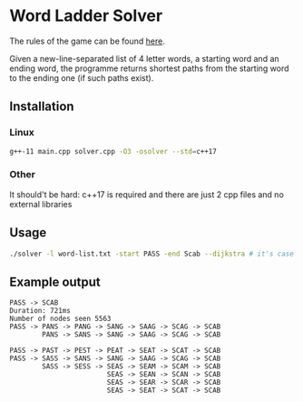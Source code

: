 # Word Ladder Solver
The rules of the game can be found [here](https://en.wikipedia.org/wiki/Word_ladder).

Given a new-line-separated list of 4 letter words, a starting word and an ending word, the programme returns shortest paths from the starting word to the ending one (if such paths exist).
## Installation
### Linux
```bash
g++-11 main.cpp solver.cpp -O3 -osolver --std=c++17
```
### Other
It should't be hard: c++17 is required and there are just 2 cpp files and no external libraries

## Usage
```bash
./solver -l word-list.txt -start PASS -end Scab --dijkstra # it's case insensitive for start and end
```
## Example output
```
PASS -> SCAB
Duration: 721ms
Number of nodes seen 5563
PASS -> PANS -> PANG -> SANG -> SAAG -> SCAG -> SCAB                                                                                                                
        PANS -> SANS -> SANG -> SAAG -> SCAG -> SCAB                                                                                                                
        
PASS -> PAST -> PEST -> PEAT -> SEAT -> SCAT -> SCAB                                                                                                                        
PASS -> SASS -> SANS -> SANG -> SAAG -> SCAG -> SCAB                                                                                                                
        SASS -> SESS -> SEAS -> SEAM -> SCAM -> SCAB                                                                        
                        SEAS -> SEAN -> SCAN -> SCAB                                                                        
                        SEAS -> SEAR -> SCAR -> SCAB                                                                        
                        SEAS -> SEAT -> SCAT -> SCAB    
```
